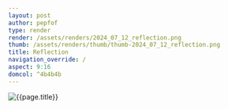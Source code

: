```yaml
---
layout: post
author: pepfof
type: render
render: /assets/renders/2024_07_12_reflection.png
thumb: /assets/renders/thumb/thumb-2024_07_12_reflection.png
title: Reflection
navigation_override: /
aspect: 9:16
domcol: ^4b4b4b
---
```


<!--USER BEGIN 1-->

<!--USER END 1-->
<img src = "{{ page.render }}" class="image_main" alt="{{page.title}}">

<!--USER BEGIN 2-->

<!--USER END 2-->

